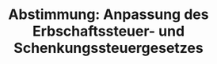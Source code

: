 ---
abstimmung:
  abstimmung: 1
  bundestagssitzung: 180
  datum: 24. Juni 2016
  legislaturperiode: 18
categories:
- Steuer
- Finanzen
data:
- title: Abstimmungsergebnis 20160624_1-data.pdf
  url: /res/abstimmungsliste/20160624_1-data.pdf
- title: Abstimmungsergebnis 20160624_1_xls-data.csv
  url: /res/abstimmungsliste/csv/20160624_1_xls-data.csv
documents:
- local: /res/abstimmungsdaten/018-180-01/1805923.pdf
  title: Drucksache 18/05923.pdf
  url: http://dip21.bundestag.de/dip21/btd/18/059/1805923.pdf
- local: /res/abstimmungsdaten/018-180-01/1806279.pdf
  title: Drucksache 18/06279.pdf
  url: http://dip21.bundestag.de/dip21/btd/18/062/1806279.pdf
- local: /res/abstimmungsdaten/018-180-01/1808911.pdf
  title: Drucksache 18/08911.pdf
  url: http://dip21.bundestag.de/dip21/btd/18/089/1808911.pdf
ergebnis:
  cdu/csu:
    enthaltung: 0
    gesamt: 310
    ja: 265
    nein: 0
    nichtabgegeben: 45
    ungueltig: 0
  die.linke:
    enthaltung: 0
    gesamt: 64
    ja: 0
    nein: 57
    nichtabgegeben: 7
    ungueltig: 0
  file: 20160624_1_xls-data.csv
  gruenen:
    enthaltung: 0
    gesamt: 63
    ja: 0
    nein: 60
    nichtabgegeben: 3
    ungueltig: 0
  spd:
    enthaltung: 3
    gesamt: 193
    ja: 181
    nein: 2
    nichtabgegeben: 7
    ungueltig: 0
layout: abstimmung
links:
- title: https://www.bundestag.de/parlament/plenum/abstimmung/abstimmung?id=403
  url: https://www.bundestag.de/parlament/plenum/abstimmung/abstimmung?id=403
- title: http://www.abgeordnetenwatch.de/erbschaftssteuerreform-1105-798.html
  url: http://www.abgeordnetenwatch.de/erbschaftssteuerreform-1105-798.html
preview: 'Deutscher Bundestag


  180. Sitzung des Deutschen Bundestages

  am Freitag, 24.Juni 2016


  Endgültiges Ergebnis der Namentlichen Abstimmung Nr. 1


  Gesetzentwurf der Bundesregierung

  Entwurf eines Gesetzes zur Anpassung des Erbschaftssteuer- und

  Schenkungssteuergesetzes an die Rechtsprechung des Bundesverfassungsgerichts

  - Drucksachen 18/5923, 18/6279 und 18/8911 -


  Abgegebene Stimmen insgesamt:


  568


  Nicht abgegebene Stimmen:

  Ja-Stimmen:


  62

  446


  Nein-Stimmen:


  119


  Enthaltungen:


  3


  Ungültige:


  0


  Berlin, den 24.06.2016


  Beginn: 10:35

  Ende: 10:37

  '
tags:
- Erbschaft
- Schenkung
title: 'Abstimmung: Anpassung des Erbschaftssteuer- und Schenkungssteuergesetzes'
---